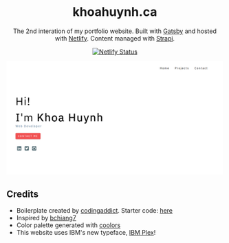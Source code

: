 <h1 align="center">
  khoahuynh.ca
</h1>
<p align="center">
  The 2nd interation of my portfolio website. Built with <a href="https://www.gatsbyjs.org/" target="_blank" rel="noopener noreferrer">Gatsby</a> and hosted with <a href="https://www.netlify.com/" target="_blank" rel="noopener noreferrer">Netlify</a>. Content managed with <a href="https://strapi.io/">Strapi</a>.
</p>
<p align="center">
  <a href="https://app.netlify.com/sites/khoahuynh/deploys" target="_blank" rel="noopener noreferrer">
    <img src="https://api.netlify.com/api/v1/badges/bd0a7a8f-9272-4ccd-8b24-dbe98906e116/deploy-status" alt="Netlify Status" />
  </a>
</p>

![demo](https://raw.githubusercontent.com/khoaHyh/portfolio-v2/master/static/portfolio-v2-screenshot.png)

## Credits

  * Boilerplate created by <a href="https://www.youtube.com/codingaddict" target="_blank" rel="noopener noreferrer">codingaddict</a>. Starter code: <a href="https://github.com/john-smilga/strapi-gatsby-porfolio-2020-api" target="_blank" rel="noopener noreferrer">here</a>
  * Inspired by <a href="https://github.com/bchiang7" target="_blank" rel="noopener noreferrer">bchiang7</a>
  * Color palette generated with <a href="https://coolors.co" target="_blank" rel="noopener noreferrer">coolors</a>
  * This website uses IBM's new typeface, <a href="https://www.ibm.com/plex/" target="_blank" rel="noopener noreferrer">IBM Plex</a>!